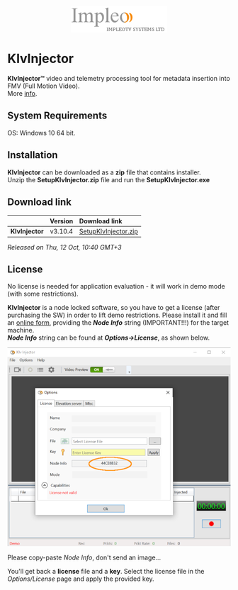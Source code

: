 
<div align="center">
  <a >
    <img src="images/impleo_logo.png" alt="Logo" >
  </a>
</div>

# KlvInjector

**KlvInjector™** video and telemetry processing tool for metadata insertion into FMV (Full Motion Video).  
More [info](https://impleotv.com/products/applications/klvinjector).

## System Requirements

OS: Windows 10 64 bit.

## Installation

**KlvInjector** can be downloaded as a **zip** file that contains installer.  
Unzip the **SetupKlvInjector.zip** file and run the **SetupKlvInjector.exe**  

## Download link

|          | Version             | Download link                                                           | 
|:---------|:-------------------:|:------------------------------------------------------------------------|
| **KlvInjector** |  v3.10.4 | [SetupKlvInjector.zip](https://github.com/impleotv/klvinjector-release/releases/latest/download/SetupKlvInjector.zip) | 


*Released on Thu, 12 Oct, 10:40 GMT+3*

## License

No license is needed for application evaluation - it will work in demo mode (with some restrictions).

**KlvInjector** is a node locked software, so you have to get a license (after purchasing the SW) in order to lift demo restrictions. Please install it and fill an [online form](https://docs.google.com/forms/d/e/1FAIpQLSd_XW6bDsFce1G1cpds4gMQNlwNax0CvkWzcMbscxZ5rLaIbA/viewform), providing the ***Node Info*** string (IMPORTANT!!!) for the target machine.  
***Node Info*** string can be found at ***Options->License***, as shown below.

![NodeInfo string](images/license.png)

Please copy-paste *Node Info*, don't send an image...

You'll get back a **license** file and a **key**.
Select the license file in the *Options/License* page and apply the provided key.
